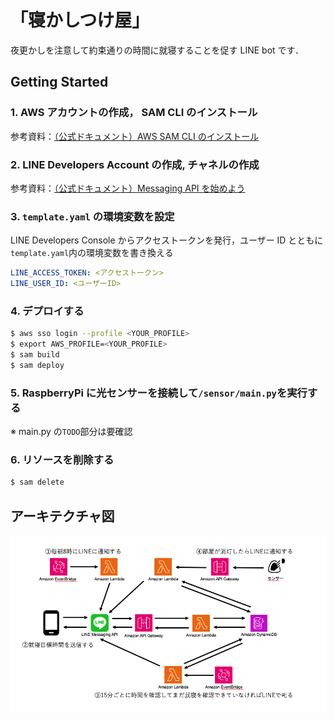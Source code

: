 # 「寝かしつけ屋」

夜更かしを注意して約束通りの時間に就寝することを促す LINE bot です．

## Getting Started

### 1. AWS アカウントの作成， SAM CLI のインストール

参考資料：[（公式ドキュメント）AWS SAM CLI のインストール](https://docs.aws.amazon.com/ja_jp/serverless-application-model/latest/developerguide/install-sam-cli.html)

### 2. LINE Developers Account の作成, チャネルの作成

参考資料：[（公式ドキュメント）Messaging API を始めよう](https://developers.line.biz/ja/docs/messaging-api/getting-started/)

### 3. `template.yaml` の環境変数を設定

LINE Developers Console からアクセストークンを発行，ユーザー ID とともに`template.yaml`内の環境変数を書き換える

```yaml
LINE_ACCESS_TOKEN: <アクセストークン>
LINE_USER_ID: <ユーザーID>
```

### 4. デプロイする

```sh
$ aws sso login --profile <YOUR_PROFILE>
$ export AWS_PROFILE=<YOUR_PROFILE>
$ sam build
$ sam deploy
```

### 5. RaspberryPi に光センサーを接続して`/sensor/main.py`を実行する

※ main.py の`TODO`部分は要確認

### 6. リソースを削除する

```sh
$ sam delete
```

## アーキテクチャ図

<img src="./architecture.png" />
